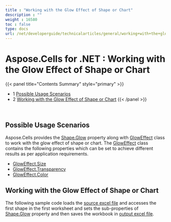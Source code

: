 ```yaml
---
title : "Working with the Glow Effect of Shape or Chart" 
description : "" 
weight : 16580 
toc : false
type: docs
url: /net/developerguide/technicalarticles/general/working+with+the+glow+effect+of+shape+or+chart/
---
```


# Aspose.Cells for .NET : Working with the Glow Effect of Shape or Chart


{{< panel title="Contents Summary" style="primary" >}}
*   1 [Possible Usage Scenarios](#possible-usage-scenarios)
*   2 [Working with the Glow Effect of Shape or Chart](#working-with-the-glow-effect-of-shape-or-chart)
{{< /panel >}}
 

 

## Possible Usage Scenarios

Aspose.Cells provides the [Shape.Glow](https://apireference.aspose.com/net/cells/aspose.cells.drawing/shape/properties/glow) property along with [GlowEffect](https://apireference.aspose.com/net/cells/aspose.cells.drawing/gloweffect) class to work with the glow effect of shape or chart. The [GlowEffect](https://apireference.aspose.com/net/cells/aspose.cells.drawing/gloweffect) class contains the following properties which can be set to achieve different results as per application requirements.

*   [GlowEffect.Size](https://apireference.aspose.com/net/cells/aspose.cells.drawing/gloweffect/properties/size)
*   [GlowEffect.Transparency](https://apireference.aspose.com/net/cells/aspose.cells.drawing/gloweffect/properties/transparency)
*   [GlowEffect.Color](https://apireference.aspose.com/net/cells/aspose.cells.drawing/gloweffect/properties/color)

## Working with the Glow Effect of Shape or Chart

The following sample code loads the [source excel file](https://docs2.aspose.com/cells/net/attachments/5013701/5115407.xlsx) and accesses the first shape in the first worksheet and sets the sub-properties of [Shape.Glow](https://apireference.aspose.com/net/cells/aspose.cells.drawing/shape/properties/glow) property and then saves the workbook in [output excel file](https://docs2.aspose.com/cells/net/attachments/5013701/5115414.xlsx).

